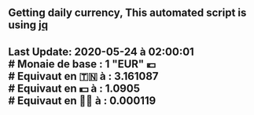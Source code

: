 ## Getting daily currency, This automated script is using [jq](https://stedolan.github.io/jq/)
## Last Update:  2020-05-24 à 02:00:01 </br># Monaie de base : 1 "EUR" 💶 </br> # Equivaut en 🇹🇳 à :  3.161087 </br> # Equivaut en 💵 à : 1.0905</br> # Equivaut en 🐱‍💻 à :  0.000119
